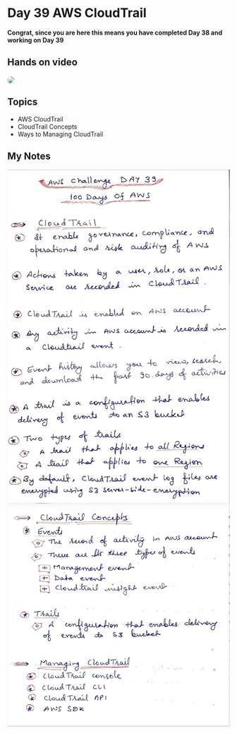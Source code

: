 # Day 39 AWS CloudTrail

**Congrat, since you are here this means you have completed Day 38 and working on Day 39**

## Hands on video
<a href="https://youtu.be/h9SRvaaQ-bQ">
<img src="https://i3.ytimg.com/vi/h9SRvaaQ-bQ/hqdefault.jpg" align="center" width="200" style="border-radius:40px" />
</a>

## Topics
  - AWS CloudTrail
  - CloudTrail Concepts
  - Ways to Managing CloudTrail

## My Notes
  ![1](./images/d1ef5cd6b9f40d794cfbdd6a743691030b681280.jpeg)
  ![2](./images/ae967f5fb84e8cc537285bbedd1eae2470795532.jpeg)
  
